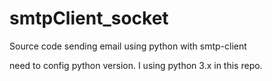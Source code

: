 # smtpClient_socket
Source code sending email using python with smtp-client

need to config python version. I using python 3.x in this repo.
